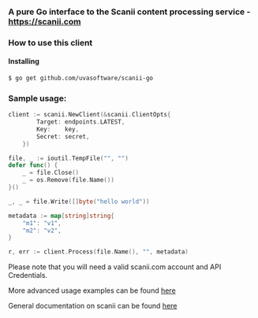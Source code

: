 ### A pure Go interface to the Scanii content processing service - https://scanii.com

### How to use this client

#### Installing

```sh
$ go get github.com/uvasoftware/scanii-go 
```

### Sample usage:
 
```go
client := scanii.NewClient(&scanii.ClientOpts{
		Target: endpoints.LATEST,
		Key:    key,
		Secret: secret,
	})

file, _ := ioutil.TempFile("", "")
defer func() {
    _ = file.Close()
    _ = os.Remove(file.Name())
}()

_, _ = file.Write([]byte("hello world"))

metadata := map[string]string{
    "m1": "v1",
    "m2": "v2",
}

r, err := client.Process(file.Name(), "", metadata)

```

Please note that you will need a valid scanii.com account and API Credentials. 

More advanced usage examples can be found [here](https://github.com/uvasoftware/scanii-go/blob/master/integration_test.go)

General documentation on scanii can be found [here](http://docs.scanii.com)
 

